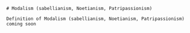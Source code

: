
    # Modalism (sabellianism, Noetianism, Patripassionism)

    Definition of Modalism (sabellianism, Noetianism, Patripassionism) coming soon
    
